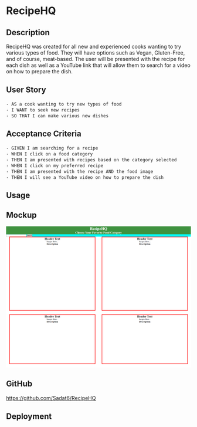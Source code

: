# RecipeHQ

## Description
RecipeHQ was created for all new and experienced cooks wanting to try various types of food. They will have options such as Vegan, Gluten-Free, and of course, meat-based. The user will be presented with the recipe for each dish as well as a YouTube link that will allow them to search for a video on how to prepare the dish. 

## User Story
```
- AS a cook wanting to try new types of food
- I WANT to seek new recipes
- SO THAT I can make various new dishes
```
## Acceptance Criteria
```
- GIVEN I am searching for a recipe
- WHEN I click on a food category
- THEN I am presented with recipes based on the category selected
- WHEN I click on my preferred recipe
- THEN I am presented with the recipe AND the food image
- THEN I will see a YouTube video on how to prepare the dish
```
## Usage

## Mockup
![](./Assets/Images/mockupv1.png)

## GitHub
https://github.com/Sadat6/RecipeHQ

## Deployment